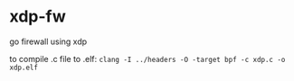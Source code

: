 # xdp-fw
go firewall using xdp

to compile .c file to .elf:
`clang -I ../headers -O -target bpf -c xdp.c -o xdp.elf`
